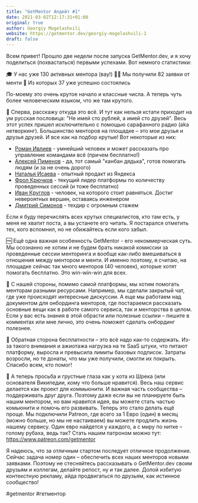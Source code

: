 ```yaml
---
title: "GetMentor Апдейт #1"
date: 2021-03-02T12:17:31+01:00
original: true
author: Georgiy Mogelashvili
website: https://getmentor.dev/georgiy-mogelashvili-1
draft: false
---
```


Всем привет! Прошло две недели после запуска GetMentor.dev, и я хочу поделиться (похвастаться) первыми успехами.
Вот немного статистики:

🎓 У нас уже 130 активных ментора (вау!)
🙋‍♂️ Мы получили 82 заявки от менти
🤝 Из которых 37 уже успешно состоялись

По-моему это очень крутое начало и классные числа. А теперь чуть более человеческим языком, что же там крутого.

👋 Сперва, расскажу откуда это всё. И тут как нельзя кстати приходит на ум русская пословица: "Не имей сто рублей, а имей сто друзей". Весь этот успех пришел исключительно с помощью сарафанного радио (aka нетворкинг). Большинство менторов на площадке – это мои друзья и друзья друзей. И все как на подбор крутые!
Вот некоторые из них:

* [Роман Ивлиев](https://getmentor.dev/roman-ivliev-22) - умнейший человек и может рассказать про управление командами всё (причем бесплатно!)
* [Алексей Пименов](https://getmentor.dev/aleksey-pimenov-9) - да, тот самый "канбан дядька", готов помогать людям (и за не очень дорого)
* [Наталья Исаева](https://getmentor.dev/natalya-isaeva-25) - опытный продакт из Яндекса
* [Фрол Крючков](https://getmentor.dev/frol-kryuchkov-27) - текущий лидер платформы по количеству проведенных сессий (и тоже бесплатно)
* [Иван Круглов](https://getmentor.dev/ivan-kruglov-16) - человек, на которого стоит равняться. Достиг невероятных вершин, оставаясь инженером
* [Дмитрий Симонов](https://getmentor.dev/dmitriy-simonov-29) - техдир с огромным стажем

Если я буду перечислять всех крутых специалистов, кто там есть, у меня не хватит поста, а вы устанете его читать. Я постарался отметить тех, кого вспомнил, но не обижайтесь если кого забыл.

🆓 Ещё одна важная особенность GetMentor - его некоммерческая суть. Мы осознанно не хотим и не будем брать никакой комиссии за проведенные сессии менторинга и вообще как-либо вмешиваться в отношения между ментором и менти. И именно поэтому, я считаю, на площадке сейчас так много менторов (40 человек), которые хотят помогать бесплатно. Это win-win-win для всех.

📃 С нашей стороны, помимо самой платформы, мы хотим помогать менторам разными ресурсами. Например, мы сделали закрытый чат, где уже происходят интересные дискуссии. А еще мы работаем над документом для онбординга менторов, где постараемся рассказать основные вещи как в работе самого сервиса, так и менторства в целом. Если у вас есть знания в этой обрасти или полезные ссылки – пишите в комментах или мне лично, это очень поможет сделать онбординг полезнее.

🙏 Обратная сторона бесплатности – это всё надо как-то содержать. Из-за такого внимания и ажиотажа нагрузка на те SaaS штуки, что питают платформу, выросла и превысила лимиты базовых подписок. Затраты возросли, но те донаты, что мы уже получили, смогли их покрыть. Спасибо всем, кто помог!

🍩 А теперь просьба и грустные глаза как у кота из Шрека (или основателя Википедии, кому что больше нравится). Весь наш сервис делается как проект для коммьюнити. И важная часть сообщества – поддерживать друг друга. Поэтому даже если вы не планируете быть нашим ментором, но вам нравится идея, вы можете стать частью комьюнити и помочь его развивать. Теперь это стало делать ещё проще. Мы подключили Patreon, где всего за 1 Евро (один) в месяц (можно больше, но мы не настаиваем) вы можете продлить жизнь нашему сервису. Один евро найдется у каждого, а с миру по нитке – голому рубаха, ведь так? Стать нашим патроном можно тут: https://www.patreon.com/getmentor

Я надеюсь, что за отличным стартом последует отличное продолжение. Сейчас задача номер один – обеспечить всех наших менторов новыми заявками. Поэтому не стесняйтесь рассказывать о GetMentor.dev своим друзьям и коллегам, делайте репост, ну и так далее. Долой избитую контекстную рекламу, айда продвигаться по друзьям, как истинное сообщество!

#getmentor #гетментор